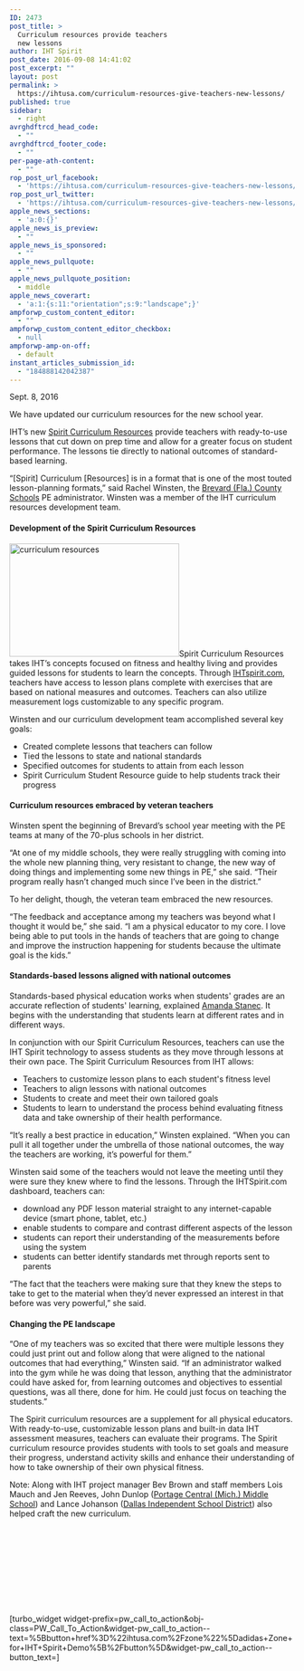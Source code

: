 ```yaml
---
ID: 2473
post_title: >
  Curriculum resources provide teachers
  new lessons
author: IHT Spirit
post_date: 2016-09-08 14:41:02
post_excerpt: ""
layout: post
permalink: >
  https://ihtusa.com/curriculum-resources-give-teachers-new-lessons/
published: true
sidebar:
  - right
avrghdftrcd_head_code:
  - ""
avrghdftrcd_footer_code:
  - ""
per-page-ath-content:
  - ""
rop_post_url_facebook:
  - 'https://ihtusa.com/curriculum-resources-give-teachers-new-lessons/?utm_source=ReviveOldPost&utm_medium=social&utm_campaign=ReviveOldPost'
rop_post_url_twitter:
  - 'https://ihtusa.com/curriculum-resources-give-teachers-new-lessons/?utm_source=ReviveOldPost&utm_medium=social&utm_campaign=ReviveOldPost'
apple_news_sections:
  - 'a:0:{}'
apple_news_is_preview:
  - ""
apple_news_is_sponsored:
  - ""
apple_news_pullquote:
  - ""
apple_news_pullquote_position:
  - middle
apple_news_coverart:
  - 'a:1:{s:11:"orientation";s:9:"landscape";}'
ampforwp_custom_content_editor:
  - ""
ampforwp_custom_content_editor_checkbox:
  - null
ampforwp-amp-on-off:
  - default
instant_articles_submission_id:
  - "184888142042387"
---
```

Sept. 8, 2016

We have updated our curriculum resources for the new school year.

IHT’s new <a href="https://ihtusa.com/spirit-system/curriculum/" target="_blank" rel="noopener noreferrer">Spirit Curriculum Resources</a> provide teachers with ready-to-use lessons that cut down on prep time and allow for a greater focus on student performance. The lessons tie directly to national outcomes of standard-based learning.

<!--more-->“[Spirit] Curriculum [Resources] is in a format that is one of the most touted lesson-planning formats,” said Rachel Winsten, the <a href="http://www.edline.net/pages/Brevard_County_Schools" target="_blank" rel="noopener noreferrer">Brevard (Fla.) County Schools</a> PE administrator. Winsten was a member of the IHT curriculum resources development team.
<h4><strong>Development of the Spirit Curriculum Resources</strong></h4>
<a href="https://ihtusa.com/wp-content/uploads/2016/08/Spirit_Curr_Student_600x400.jpg"><img class="alignright size-medium wp-image-2437" src="https://ihtusa.com/wp-content/uploads/2016/08/Spirit_Curr_Student_600x400-300x200.jpg" alt="curriculum resources" width="300" height="200" /></a>Spirit Curriculum Resources takes IHT’s concepts focused on fitness and healthy living and provides guided lessons for students to learn the concepts. Through <a href="http://www.ihtspirit.com" target="_blank" rel="noopener noreferrer">IHTspirit.com</a>, teachers have access to lesson plans complete with exercises that are based on national measures and outcomes. Teachers can also utilize measurement logs customizable to any specific program.

Winsten and our curriculum development team accomplished several key goals:
<ul>
 	<li>Created complete lessons that teachers can follow</li>
 	<li>Tied the lessons to state and national standards</li>
 	<li>Specified outcomes for students to attain from each lesson</li>
 	<li>Spirit Curriculum Student Resource guide to help students track their progress</li>
</ul>
<h4><strong>Curriculum resources embraced by veteran teachers </strong></h4>
Winsten spent the beginning of Brevard’s school year meeting with the PE teams at many of the 70-plus schools in her district.

“At one of my middle schools, they were really struggling with coming into the whole new planning thing, very resistant to change, the new way of doing things and implementing some new things in PE,” she said. “Their program really hasn’t changed much since I’ve been in the district.”

To her delight, though, the veteran team embraced the new resources.

“The feedback and acceptance among my teachers was beyond what I thought it would be,” she said. “I am a physical educator to my core. I love being able to put tools in the hands of teachers that are going to change and improve the instruction happening for students because the ultimate goal is the kids.”
<h4><strong>Standards-based lessons aligned with national outcomes</strong></h4>
Standards-based physical education works when students' grades are an accurate reflection of students' learning, explained <a href="http://www.movelivelearn.com/sbg_physed/">Amanda Stanec</a>. It begins with the understanding that students learn at different rates and in different ways.

In conjunction with our Spirit Curriculum Resources, teachers can use the IHT Spirit technology to assess students as they move through lessons at their own pace. The Spirit Curriculum Resources from IHT allows:
<ul>
 	<li>Teachers to customize lesson plans to each student's fitness level</li>
 	<li>Teachers to align lessons with national outcomes</li>
 	<li>Students to create and meet their own tailored goals</li>
 	<li>Students to learn to understand the process behind evaluating fitness data and take ownership of their health performance.</li>
</ul>
“It’s really a best practice in education,” Winsten explained. “When you can pull it all together under the umbrella of those national outcomes, the way the teachers are working, it’s powerful for them.”

Winsten said some of the teachers would not leave the meeting until they were sure they knew where to find the lessons. Through the IHTSpirit.com dashboard, teachers can:
<ul>
 	<li>download any PDF lesson material straight to any internet-capable device (smart phone, tablet, etc.)</li>
 	<li>enable students to compare and contrast different aspects of the lesson</li>
 	<li>students can report their understanding of the measurements before using the system</li>
 	<li>students can better identify standards met through reports sent to parents</li>
</ul>
“The fact that the teachers were making sure that they knew the steps to take to get to the material when they’d never expressed an interest in that before was very powerful,” she said.
<h4><strong>Changing the PE landscape</strong></h4>
“One of my teachers was so excited that there were multiple lessons they could just print out and follow along that were aligned to the national outcomes that had everything,” Winsten said. “If an administrator walked into the gym while he was doing that lesson, anything that the administrator could have asked for, from learning outcomes and objectives to essential questions, was all there, done for him. He could just focus on teaching the students.”

The Spirit curriculum resources are a supplement for all physical educators. With ready-to-use, customizable lesson plans and built-in data IHT assessment measures, teachers can evaluate their programs. The Spirit curriculum resource provides students with tools to set goals and measure their progress, understand activity skills and enhance their understanding of how to take ownership of their own physical fitness.

Note: Along with IHT project manager Bev Brown and staff members Lois Mauch and Jen Reeves, John Dunlop (<a href="http://cms.portageps.org/">Portage Central (Mich.) Middle School</a>) and Lance Johanson (<a href="http://www.dallasisd.org/">Dallas Independent School District</a>) also helped craft the new curriculum.

&nbsp;

&nbsp;

&nbsp;

&nbsp;

&nbsp;

[turbo_widget widget-prefix=pw_call_to_action&obj-class=PW_Call_To_Action&widget-pw_call_to_action--text=%5Bbutton+href%3D%22ihtusa.com%2Fzone%22%5Dadidas+Zone+for+IHT+Spirit+Demo%5B%2Fbutton%5D&widget-pw_call_to_action--button_text=]

&nbsp;

&nbsp;

&nbsp;

&nbsp;

&nbsp;